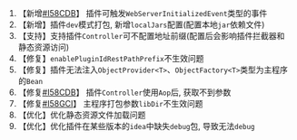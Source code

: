 1. 【新增[#I58CDB]([#I58CDB](https://gitee.com/starblues/springboot-plugin-framework-parent/issues/I58CDB))】
插件可触发`WebServerInitializedEvent`类型的事件
2. 【新增】插件`dev`模式打包, 新增`localJars`配置(配置本地`jar`依赖文件)
3. 【支持】支持插件`Controller`可不配置地址前缀(配置后会影响插件拦截器和静态资源访问)
4. 【修复】`enablePluginIdRestPathPrefix`不生效问题
5. 【修复】插件无法注入`ObjectProvider<T>`、`ObjectFactory<T>`类型为主程序的`Bean`
6. 【修复[#I58CDB](https://gitee.com/starblues/springboot-plugin-framework-parent/issues/I58CDB)】
插件`Controller`使用`Aop`后, 获取不到参数
7. 【修复[#I58GCI](https://gitee.com/starblues/springboot-plugin-framework-parent/issues/I58GCI)】 
主程序打包参数`libDir`不生效问题
8. 【优化】优化静态资源文件加载问题
9. 【优化】优化插件在某些版本的`idea`中缺失`debug`包, 导致无法`debug`